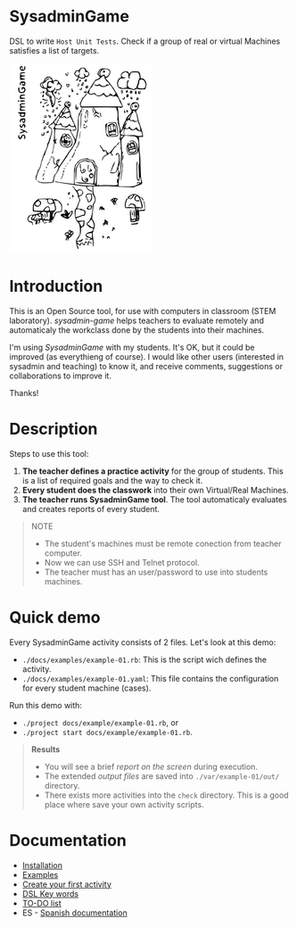 
# SysadminGame

DSL to write `Host Unit Tests`.
Check if a group of real or virtual Machines satisfies a list of targets.

![logo](./docs/logo.png)

# Introduction

This is an Open Source tool, for use with computers in classroom (STEM laboratory).
*sysadmin-game* helps teachers to evaluate remotely and automaticaly
the workclass done by the students into their machines.

I'm using *SysadminGame* with my students. It's OK, but it could be improved
(as everythieng of course). I would like other users (interested in sysadmin
and teaching) to know it, and receive comments, suggestions or
collaborations to improve it.

Thanks!

# Description

Steps to use this tool:

1. **The teacher defines a practice activity** for the group of students.
This is a list of required goals and the way to check it.
1. **Every student does the classwork** into their own Virtual/Real Machines.
1. **The teacher runs SysadminGame tool**. The tool automaticaly evaluates
and creates reports of every student.

> NOTE
>
> * The student's machines must be remote conection from teacher computer.
> * Now we can use SSH and Telnet protocol.
> * The teacher must has an user/password to use into students machines.

# Quick demo

Every SysadminGame activity consists of 2 files. Let's look at this demo:
* `./docs/examples/example-01.rb`: This is the script wich defines the activity.
* `./docs/examples/example-01.yaml`: This file contains the configuration for every
student machine (cases).

Run this demo with:
* `./project docs/example/example-01.rb`, or
* `./project start docs/example/example-01.rb`.

> **Results**
> * You will see a brief *report on the screen* during execution.
> * The extended *output files* are saved into `./var/example-01/out/` directory.
> * There exists more activities into the `check` directory. This is a good place
where save your own activity scripts.

# Documentation
* [Installation](./docs/en/installation.md)
* [Examples](./docs/en/examples.md)
* [Create your first activity](./docs/en/first-activity.md)
* [DSL Key words](./docs/en/dsl-key-words.md)
* [TO-DO list](./TODO.md)
* ES - [Spanish documentation](./docs/es/README.md)
